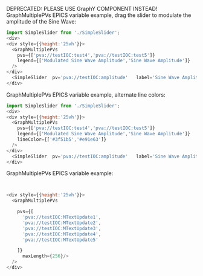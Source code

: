 DEPRECATED: PLEASE USE GraphY COMPONENT INSTEAD!
GraphMultiplePVs EPICS variable example, drag the slider to modulate the amplitude of the Sine Wave:
```js
import SimpleSlider from './SimpleSlider';
<div>
<div style={{height:'25vh'}}>
  <GraphMultiplePVs  
    pvs={['pva://testIOC:test4','pva://testIOC:test5']}  
    legend={['Modulated Sine Wave Amplitude','Sine Wave Amplitude']}
  />
</div>
  <SimpleSlider  pv='pva://testIOC:amplitude'   label='Sine Wave Amplitude' usePvMinMax={true}/>
</div>


```

GraphMultiplePVs EPICS variable example, alternate line colors:
```js
import SimpleSlider from './SimpleSlider';
<div>
<div style={{height:'25vh'}}>
  <GraphMultiplePVs  
    pvs={['pva://testIOC:test4','pva://testIOC:test5']}  
    legend={['Modulated Sine Wave Amplitude','Sine Wave Amplitude']}
    lineColor={['#3f51b5','#e91e63']}
  />
</div>
  <SimpleSlider  pv='pva://testIOC:amplitude'   label='Sine Wave Amplitude' usePvMinMax={true}/>
</div>


```






GraphMultiplePVs EPICS variable example:
```js


<div style={{height:'25vh'}}>
  <GraphMultiplePVs  

    pvs={[
      'pva://testIOC:MTextUpdate1',
      'pva://testIOC:MTextUpdate2',
      'pva://testIOC:MTextUpdate3',
      'pva://testIOC:MTextUpdate4',
      'pva://testIOC:MTextUpdate5'

    ]}
      maxLength={256}/>
  />
</div>




```
